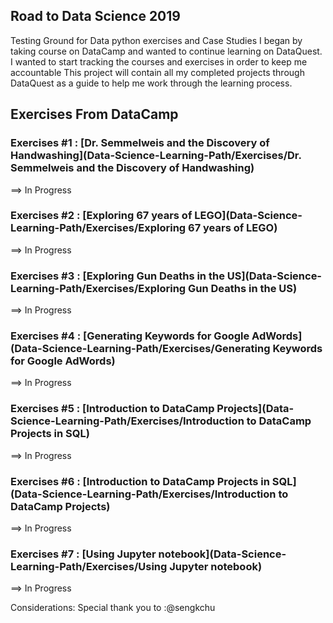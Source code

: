 ## Road to Data Science 2019
Testing Ground for Data python exercises and Case Studies
I began by taking course on DataCamp and wanted to continue learning on DataQuest. I wanted to start tracking the courses and exercises in order to keep me accountable
This project will contain all my completed projects through DataQuest as a guide to help me work through the learning process.

 ## Exercises From DataCamp

 ### Exercises #1 : [Dr. Semmelweis and the Discovery of Handwashing](Data-Science-Learning-Path/Exercises/Dr. Semmelweis and the Discovery of Handwashing)
 ==> In Progress

 ### Exercises #2 : [Exploring 67 years of LEGO](Data-Science-Learning-Path/Exercises/Exploring 67 years of LEGO)
 ==> In Progress

 ### Exercises #3 : [Exploring Gun Deaths in the US](Data-Science-Learning-Path/Exercises/Exploring Gun Deaths in the US)
 ==> In Progress

 ### Exercises #4 : [Generating Keywords for Google AdWords](Data-Science-Learning-Path/Exercises/Generating Keywords for Google AdWords)
 ==> In Progress

 ### Exercises #5 : [Introduction to DataCamp Projects](Data-Science-Learning-Path/Exercises/Introduction to DataCamp Projects in SQL)
 ==> In Progress

 ### Exercises #6 : [Introduction to DataCamp Projects in SQL](Data-Science-Learning-Path/Exercises/Introduction to DataCamp Projects)
 ==> In Progress

 ### Exercises #7 : [Using Jupyter notebook](Data-Science-Learning-Path/Exercises/Using Jupyter notebook)
 ==> In Progress







 Considerations:
 Special thank you to :@sengkchu
